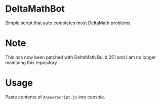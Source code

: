 # DeltaMathBot

Simple script that auto completes most DeltaMath problems

# Note

This has now been patched with DeltaMath Build 251 and I am no longer maintaing this repository. 

# Usage

Paste contents of `AnswerScript.js` into console.
